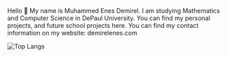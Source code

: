 Hello 👋 My name is Muhammed Enes Demirel. I am studying Mathematics and Computer Science in DePaul University. You can find my personal projects, and future school projects here.
You can find my contact information on my website: demirelenes.com 

![Top Langs](https://github-readme-stats.vercel.app/api/top-langs/?username=enesdemirelus&layout=compact)

